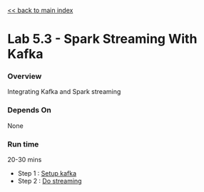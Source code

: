 [<< back to main index](../../README.md) 

Lab 5.3 - Spark Streaming With Kafka
====================================

### Overview
Integrating Kafka and Spark streaming

### Depends On 
None

### Run time
20-30 mins


* Step 1 : [Setup kafka](1-kafka-setup.md)
* Step 2 : [Do streaming](2-streaming.md)
